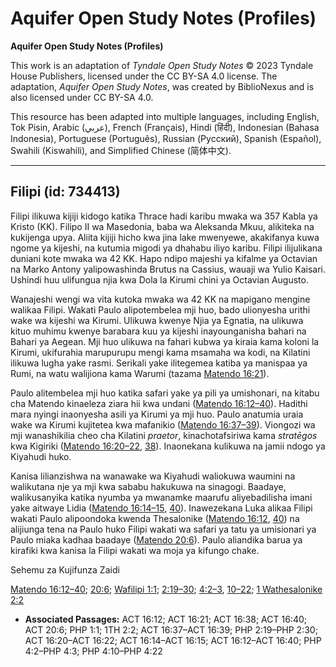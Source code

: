 # Aquifer Open Study Notes (Profiles)

**Aquifer Open Study Notes (Profiles)**

This work is an adaptation of *Tyndale Open Study Notes* © 2023 Tyndale House Publishers, licensed under the CC BY\-SA 4\.0 license. The adaptation, *Aquifer Open Study Notes*, was created by BiblioNexus and is also licensed under CC BY\-SA 4\.0\.

This resource has been adapted into multiple languages, including English, Tok Pisin, Arabic (عربي), French (Français), Hindi (हिंदी), Indonesian (Bahasa Indonesia), Portuguese (Português), Russian (Русский), Spanish (Español), Swahili (Kiswahili), and Simplified Chinese (简体中文).



--------------------------------

## Filipi (id: 734413)

Filipi ilikuwa kijiji kidogo katika Thrace hadi karibu mwaka wa 357 Kabla ya Kristo (KK). Filipo II wa Masedonia, baba wa Aleksanda Mkuu, alikiteka na kukijenga upya. Aliita kijiji hicho kwa jina lake mwenyewe, akakifanya kuwa ngome ya kijeshi, na kutumia migodi ya dhahabu iliyo karibu. Filipi ilijulikana duniani kote mwaka wa 42 KK. Hapo ndipo majeshi ya kifalme ya Octavian na Marko Antony yalipowashinda Brutus na Cassius, wauaji wa Yulio Kaisari. Ushindi huu ulifungua njia kwa Dola la Kirumi chini ya Octavian Augusto.

Wanajeshi wengi wa vita kutoka mwaka wa 42 KK na mapigano mengine walikaa Filipi. Wakati Paulo alipotembelea mji huo, bado ulionyesha urithi wake wa kijeshi wa Kirumi. Ulikuwa kwenye Njia ya Egnatia, na ulikuwa kituo muhimu kwenye barabara kuu ya kijeshi inayounganisha bahari na Bahari ya Aegean. Mji huo ulikuwa na fahari kubwa ya kiraia kama koloni la Kirumi, ukifurahia marupurupu mengi kama msamaha wa kodi, na Kilatini ilikuwa lugha yake rasmi. Serikali yake ilitegemea katiba ya manispaa ya Rumi, na watu walijiona kama Warumi (tazama [Matendo 16:21](https://ref.ly/Acts16:21)).

Paulo alitembelea mji huo katika safari yake ya pili ya umishonari, na kitabu cha Matendo kinaeleza ziara hii kwa undani ([Matendo 16:12–40](https://ref.ly/Acts16:12-Acts16:40)). Hadithi mara nyingi inaonyesha asili ya Kirumi ya mji huo. Paulo anatumia uraia wake wa Kirumi kujitetea kwa mafanikio ([Matendo 16:37–39](https://ref.ly/Acts16:37-Acts16:39)). Viongozi wa mji wanashikilia cheo cha Kilatini *praetor*, kinachotafsiriwa kama *stratēgos* kwa Kigiriki ([Matendo 16:20–22](https://ref.ly/Acts16:20-Acts16:22), [38](https://ref.ly/Acts16:38)). Inaonekana kulikuwa na jamii ndogo ya Kiyahudi huko.

Kanisa lilianzishwa na wanawake wa Kiyahudi waliokuwa waumini na walikutana nje ya mji kwa sababu hakukuwa na sinagogi. Baadaye, walikusanyika katika nyumba ya mwanamke maarufu aliyebadilisha imani yake aitwaye Lidia ([Matendo 16:14–15](https://ref.ly/Acts16:14-Acts16:15), [40](https://ref.ly/Acts16:40)). Inawezekana Luka alikaa Filipi wakati Paulo alipoondoka kwenda Thesalonike ([Matendo 16:12](https://ref.ly/Acts16:12), [40](https://ref.ly/Acts16:40)) na alijiunga tena na Paulo huko Filipi wakati wa safari ya tatu ya umisionari ya Paulo miaka kadhaa baadaye ([Matendo 20:6](https://ref.ly/Acts20:6)). Paulo aliandika barua ya kirafiki kwa kanisa la Filipi wakati wa moja ya kifungo chake.

Sehemu za Kujifunza Zaidi

[Matendo 16:12–40](https://ref.ly/Acts16:12-Acts16:40); [20:6](https://ref.ly/Acts20:6); [Wafilipi 1:1](https://ref.ly/Phil1:1); [2:19–30](https://ref.ly/Phil2:19-Phil2:30); [4:2–3](https://ref.ly/Phil4:2-Phil4:3), [10–22](https://ref.ly/Phil4:10-Phil4:22); [1 Wathesalonike 2:2](https://ref.ly/1Thess2:2)

* **Associated Passages:** ACT 16:12; ACT 16:21; ACT 16:38; ACT 16:40; ACT 20:6; PHP 1:1; 1TH 2:2; ACT 16:37–ACT 16:39; PHP 2:19–PHP 2:30; ACT 16:20–ACT 16:22; ACT 16:14–ACT 16:15; ACT 16:12–ACT 16:40; PHP 4:2–PHP 4:3; PHP 4:10–PHP 4:22


